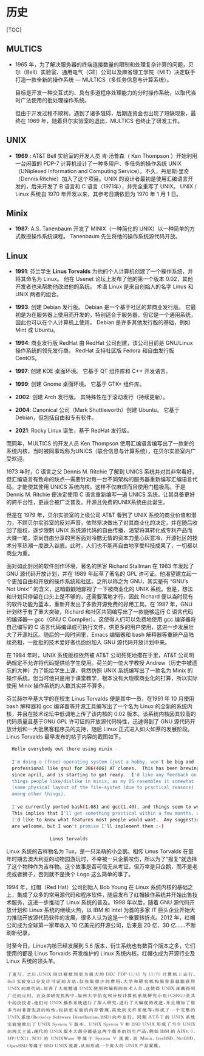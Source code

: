 # 历史

[TOC]

## MULTICS

* 1965 年，为了解决服务器的终端连接数量的限制和处理复杂计算的问题，贝尔（Bell）实验室、通用电气（GE）公司以及麻省理工学院（MIT）决定联手打造一款全新的操作系统 — MULTICS（多任务信息与计算系统）。

  目标是开发一种交互式的、具有多道程序处理能力的分时操作系统，以取代当时广法使用的批处理操作系统。

  但由于开发过程不顺利，遇到了诸多阻碍，后期连资金也出现了短缺现象，最终在 1969 年，随着贝尔实验室的退出，MULTICS 也终止了研发工作。

## UNIX

- **1969 :**  AT&T Bell 实验室的开发人员 肯·汤普森（ Ken Thompson ）开始利用一台闲置的 PDP-7 计算机设计了一种多用户、多任务的操作系统 UNIX（UNiplexed Information and Computing Service）。不久，丹尼斯·里奇（Dennis Ritchie）加入了这个项目。UNIX 的设计者最初是使用汇编语言开发的，后来开发了 B 语言和 C 语言（1971年），并完全重写了 UNIX。 UNIX / Linux  系统自 1970 年开发以来，其参考日期依旧为 1970 年 1 月 1 日。

## Minix

- **1987**: A.S. Tanenbaum 开发了 MINIX（一种简化的 UNIX）以一种简单的方式教授操作系统课程。 Tanenbaum 先生将他的操作系统源代码开放。

## Linux

- **1991**: 芬兰学生 **Linus Torvalds** 为他的个人计算机创建了一个操作系统，并将其命名为 Linux。 他在 Usenet 论坛上发布了他的第一个版本 0.02，其他开发者也来帮助他改进他的系统。 术语 Linux 是来自创始人的名字 Linus 和 UNIX 两者的组合。

- **1993**: 创建 Debian 发行版。 Debian 是一个基于社区的非商业发行版。 它最初是为在服务器上使用而开发的，特别适合于服务器，但它是一个通用系统，因此也可以在个人计算机上使用。 Debian 是许多其他发行版的基础，例如 Mint 或 Ubuntu。

- **1994**: 商业发行版 RedHat 由 RedHat 公司创建，该公司目前是 GNU/Linux 操作系统的领先发行商。 RedHat 支持社区版 Fedora 和自由发行版 CentOS。

- **1997**: 创建 KDE 桌面环境。 它基于 QT 组件库和 C++ 开发语言。

- **1999**: 创建 Gnome 桌面环境。 它基于 GTK+ 组件库。

- **2002**: 创建 Arch 发行版。 其特殊性在于滚动发行（持续更新）。

- **2004**: Canonical 公司（Mark Shuttleworth）创建 Ubuntu。 它基于 Debian，但包括自由和专有软件。

- **2021**: Rocky Linux 诞生，基于 RedHat 发行版。

  




而同年，MULTICS 的开发人员 Ken Thompson 使用汇编语言编写出了一款新的系统内核，当时被同事戏称为UNICS（联合信息与计算系统），在贝尔实验室内广受欢迎。

1973 年时，C 语言之父 Dennis M.  Ritchie 了解到 UNICS 系统并对其非常看好，但汇编语言有致命的缺点—需要针对每一台不同架构的服务器重新编写汇编语言代码，才能使其使用 UNICS 系统内核。这样不仅麻烦而且使用门槛极高。于是 Dennis M. Ritchie 便决定使用 C 语言重新编写一遍 UNICS 系统，让其具备更好的跨平台性，更适合被广泛普及。开源且免费的UNIX系统由此诞生。

但是在 1979 年，贝尔实验室的上级公司 AT&T 看到了 UNIX 系统的商业价值和潜力，不顾贝尔实验室的反对声音，依然坚决做出了对其商业化的决定，并在随后收回了版权，逐步限制 UNIX 系统源代码的自由传播，渴望将其转化成专利产品而大赚一笔。崇尚自由分享的黑客面对冷酷无情的资本力量心灰意冷，开源社区的技术分享热潮一度跌入谷底。此时，人们也不能再自由地享受科技成果了，一切都以商业为重。

面对如此封闭的软件创作环境，著名的黑客 Richard  Stallman 在 1983 年发起了 GNU 源代码开放计划，并在 1989 年起草了著名的 GPL 许可证。他渴望建立起一个更加自由和开放的操作系统和社区。之所以称之为 GNU，其实是有 “GNU’s Not  Unix!” 的含义，这暗戳戳地鄙视了一下被商业化的 UNIX 系统。但是，想法和计划只停留在口头上是不够的，还需要落地才行，因此 Richard 便以当时现有的软件功能为蓝本，重新开发出了多款开源免费的好用工具。在 1987 年，GNU 计划终于有了重大突破，Richard 和社区共同编写出了一款能够运行 C 语言代码的编译器— gcc（GNU C  Compiler）。这使得人们可以免费地使用 gcc 编译器将自己编写的 C 语言代码编译成可执行文件，供更多的用户使用，这进一步发展壮大了开源社区。随后的一段时间里，Emacs 编辑器和 bash 解释器等重磅产品陆续亮相，一批批的技术爱好者也纷纷加入 GNU 源代码开放计划中来。

在 1984 年时，UNIX 系统版权依然被 AT&T 公司死死地攥在手里，AT&T 公司明确规定不允许将代码提供给学生使用。荷兰的一位大学教授 Andrew（历史中被遗忘的大神）为了能给学生上课，竟然仿照 UNIX 系统编写出了一款名为 Minix 的操作系统。但当时他只是用于课堂教学，根本没有大规模商业化的打算，所以实际使用 Minix 操作系统的人数其实并不算多。

芬兰赫尔辛基大学的在校生 Linus  Torvalds 便是其中一员，在1991 年 10 月使用 bash 解释器和 gcc 编译器等开源工具编写出了一个名为 Linux 的全新的系统内核，并且在技术论坛中低调地上传了该内核的 0.02 版本。该系统内核因其较高的代码质量且基于GNU GPL 许可证的开放源代码特性，迅速得到了 GNU 源代码开放计划和一大批黑客程序员的支持，随后 Linux 正式进入如火如荼的发展阶段。Linus  Torvalds 最早发布的帖子内容的截图如下。

```bash
  Hello everybody out there using minix -

  I'm doing a (free) operating system (just a hobby, won't be big and
  professional like gnu) for 386(486) AT clones.  This has been brewing
  since april, and is starting to get ready.  I'd like any feedback on
  things people like/dislike in minix, as my OS resembles it somewhat
  (same physical layout of the file-system (due to practical reasons)
  among other things).

  I've currently ported bash(1.08) and gcc(1.40), and things seem to work.
  This implies that I'll get something practical within a few months, and
  I'd like to know what features most people would want.  Any suggestions
  are welcome, but I won't promise I'll implement them :-)

                Linus torvalds
```

Linux 系统的吉祥物名为 Tux，是一只呆萌的小企鹅。相传 Linus  Torvalds 在童年时期去澳大利亚的动物园游玩时，不幸被一只企鹅咬伤，所以为了“报复”就选择了这个物种作为吉祥物。这个故事是否可信无从考证，但万幸是只企鹅，而不是老虎或者狮子，否则就不是换个 Logo 这么简单的事了。

1994 年，红帽（Red Hat）公司创始人 Bob  Young 在 Linux 系统内核的基础之上，集成了众多的常用源代码和程序软件，随后发布了红帽操作系统并开始出售技术服务，这进一步推动了 Linux 系统的普及。1998 年以后，随着 GNU 源代码开放计划和 Linux 系统的继续火热，以 IBM 和 Intel 为首的多家 IT 巨头企业开始大力推动开放源代码软件的发展，很多人认为这是一个重要转折点。2012 年，红帽公司成为全球第一家年收入 10 亿美元的开源公司，后来是 20 亿、30 亿……不断刷新纪录。

时至今日，Linux内核已经发展到 5.6 版本，衍生系统也有数百个版本之多，它们使用的都是 Linus Torvalds 开发维护的 Linux 系统内核。红帽也成为开源行业及Linux 系统的领头羊。

![image-20230309150939022](../Image/image-20230309150939022.png)